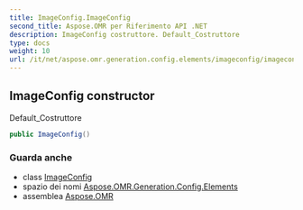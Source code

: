 ```yaml
---
title: ImageConfig.ImageConfig
second_title: Aspose.OMR per Riferimento API .NET
description: ImageConfig costruttore. Default_Costruttore
type: docs
weight: 10
url: /it/net/aspose.omr.generation.config.elements/imageconfig/imageconfig/
---
```

## ImageConfig constructor

Default_Costruttore

```csharp
public ImageConfig()
```

### Guarda anche

* class [ImageConfig](../)
* spazio dei nomi [Aspose.OMR.Generation.Config.Elements](../../imageconfig/)
* assemblea [Aspose.OMR](../../../)


